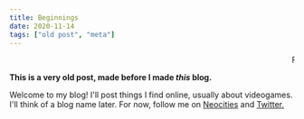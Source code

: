 ```yaml
---
title: Beginnings
date: 2020-11-14
tags: ["old post", "meta"]
---
```


<marquee>First post!</marquee>

**This is a very old post, made before I made _this_ blog.**

Welcome to my blog! I'll post things I find online, usually about videogames. I'll think of a blog name later. For now, follow me on [Neocities](https://neocities.org/site/obspogon) and [Twitter.](https://twitter.com/obspogon)
